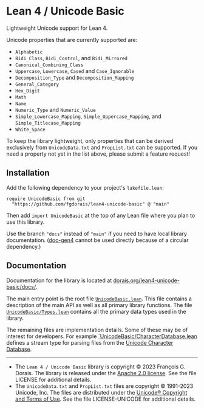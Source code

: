 # Lean 4 / Unicode Basic

Lightweight Unicode support for Lean 4.

Unicode properties that are currently supported are:

* `Alphabetic`
* `Bidi_Class`, `Bidi_Control`, and `Bidi_Mirrored`
* `Canonical_Combining_Class`
* `Uppercase`, `Lowercase`, `Cased` and `Case_Ignorable`
* `Decomposition_Type` and `Decomposition_Mapping`
* `General_Category`
* `Hex_Digit`
* `Math`
* `Name`
* `Numeric_Type` and `Numeric_Value`
* `Simple_Lowercase_Mapping`, `Simple_Uppercase_Mapping`, and `Simple_Titlecase_Mapping`
* `White_Space`

To keep the library lightweight, only properties that can be derived exclusively from `UnicodeData.txt` and `PropList.txt` can be supported.
If you need a property not yet in the list above, please submit a feature request!

## Installation

Add the following dependency to your project's `lakefile.lean`:

```lean
require UnicodeBasic from git
  "https://github.com/fgdorais/lean4-unicode-basic" @ "main"
```

Then add `import UnicodeBasic` at the top of any Lean file where you plan to use this library.

Use the branch `"docs"` instead of `"main"` if you need to have local library documentation. ([doc-gen4](https://github.com/leanprover/doc-gen4) cannot be used directly because of a circular dependency.)

## Documentation

Documentation for the library is located at [dorais.org/lean4-unicode-basic/docs/](https://www.dorais.org/lean4-unicode-basic/docs/).

The main entry point is the root file [`UnicodeBasic.lean`](https://www.dorais.org/lean4-unicode-basic/docs/UnicodeBasic.lean). This file contains a description of the main API as well as all primary library functions. The file [`UnicodeBasic/Types.lean`](https://www.dorais.org/lean4-unicode-basic/docs/UnicodeBasic/Types.lean) contains all the primary data types used in the library.

The remaining files are implementation details. Some of these may be of interest for developers. For example [`UnicodeBasic/CharacterDatabase.lean](https://www.dorais.org/lean4-unicode-basic/docs/UnicodeBasic/CharacterDatabase.lean) defines a stream type for parsing files from the [Unicode Character Database](https://www.unicode.org/Public/UCD/latest/ucd/).

-----

* The `Lean 4 / Unicode Basic` library is copyright © 2023 François G. Dorais. The library is released under the [Apache 2.0 license](http://www.apache.org/licenses/LICENSE-2.0). See the file LICENSE for additional details.
* The `UnicodeData.txt` and `PropList.txt` files are copyright © 1991-2023 Unicode, Inc. The files are distributed under the [Unicode® Copyright and Terms of Use](https://www.unicode.org/copyright.html). See the file LICENSE-UNICODE for additional details.
